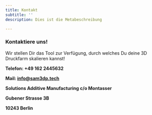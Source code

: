 ```yaml
---
title: Kontakt
subtitle: ''
description: Dies ist die Metabeschreibung

---
```

### Kontaktiere uns!

Wir stellen Dir das Tool zur Verfügung, durch welches Du deine 3D Druckfarm skalieren kannst!

**Telefon: +49 162 2445632**

**Mail: info@sam3dp.tech**

**Solutions Additive Manufacturing c/o Montasser**

**Gubener Strasse 3B**

**10243 Berlin**